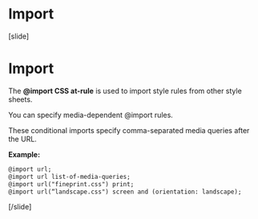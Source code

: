 # Import

[slide]
# Import

The **@import CSS at-rule** is used to import style rules from other style sheets.

You can specify media-dependent @import rules.

These conditional imports specify comma-separated media queries after the URL.

**Example:**
```html
@import url;
@import url list-of-media-queries;
@import url("fineprint.css") print;
@import url(“landscape.css") screen and (orientation: landscape);
```

[/slide]